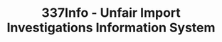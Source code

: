 ---
layout: default
bigquery: https://console.cloud.google.com/bigquery?p=patents-public-data&d=usitc_investigations&page=dataset&project=sheets-management-319211
citation: US International Trade Commission 337Info Unfair Import Investigations Information
  System
contributors: US International Trade Comission
cost: None
description: US International Trade Commission 337Info Unfair Import Investigations
  Information System contains data on investigations done under Section 337. Section
  337 declares the infringement of certain statutory intellectual property rights
  and other forms of unfair competition in import trade to be unlawful practices.
  Most Section 337 investigations involve allegations of patent or registered trademark
  infringement.
documentation: FAQ and tutorial available on the site
last_edit: 04/10/2022, 06:03:18
location: https://pubapps2.usitc.gov/337external/
maintained_by: US International Trade Comission
schema_fields:
- endDateMarkmanHearing
- patentNumbers
- finalIdOnViolationIssue
- internalRemand
- teoProceedingInvolved
- gcAttorney
- issueDateOtherNonFinal
- aljAssigned
- actualEndDateEvidHear
- ouiiAttorney
- invUnfairAct
- dateComplaintFiled
- trademarkNumbers
- dateCreated
- lastUpdated
- currentStatus
- docketNo
- respondent
- ouiiParticipation
- startDateMarkmanHearing
- teoIdIssueDate
- dateOfPublicationFrNotice
- finalIdOnViolationDue
- investigationTermDate
- actualStartDateEvidHear
- cafcAppeals
- teoReliefGranted
- finalDetNoViolation
- publication_number
- patentNumber
- teoIdDueDate
- id
- scheduledStartDateEvidHear
- copyrightNumbers
- htsNumbers
- investigationNo
- scheduledEndDateEvidHear
- investigationType
- finalDetViolation
- markmanHearing
- title
- targetDate
- complainant
- currentActiveALJ
shortname: unfair_import_investigations
tags:
- import
- legal
- trade
timeframe: 2008-2021 (prior to 2008 downloadable as a JSON file)
title: 337Info - Unfair Import Investigations Information System
uuid: 2721f5ec-e599-4890-9265-9706719fc71e
---
